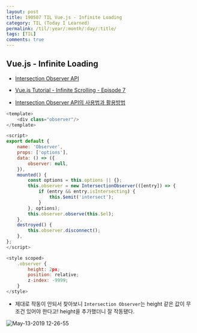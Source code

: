 ```yaml
---
layout: post
title: 190507 TIL Vue.js - Infinite Loading
category: TIL (Today I Learned)
permalink: /til/:year/:month/:day/:title/
tags: [TIL]
comments: true
---
```


## **Vue.js - Infinite Loading**

- [Intersection Observer API](https://developer.mozilla.org/en-US/docs/Web/API/Intersection_Observer_API)

- [Vue.js Tutorial - Infinite Scrolling - Episode 7](https://www.youtube.com/watch?v=MsJbSdxsHyk)

- [Intersection Observer API의 사용법과 활용방법](http://blog.hyeyoonjung.com/2019/01/09/intersectionobserver-tutorial/)

```js
<template>
    <div class="observer"/>
</template>

<script>
export default {
    name: 'Observer',
    props: ['options'],
    data: () => ({
        observer: null,
    }),
    mounted() {
        const options = this.options || {};
        this.observer = new IntersectionObserver(([entry]) => {
            if (entry && entry.isIntersecting) {
                this.$emit('intersect');
            }
        }, options);
        this.observer.observe(this.$el);
    },
    destroyed() {
        this.observer.disconnect();
    },
};
</script>

<style scoped>
    .observer {
        height: 2px;
        position: relative;
        z-index: -9999;
    }
</style>
```

- 제대로 작동이 안되서 찾아보니 `Intersection Observer`는 height 같은 값이 무조건 있어야 한다고! height을 추가했더니 잘 작동됐다. 


![May-13-2019 12-26-55](https://user-images.githubusercontent.com/40848630/57594341-77548b00-757a-11e9-8516-7b17e3791427.gif)
